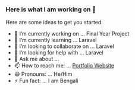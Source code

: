 ### Here is what I am working on 👋

Here are some ideas to get you started:

- 🔭 I’m currently working on ... Final Year Project
- 🌱 I’m currently learning ... Laravel
- 👯 I’m looking to collaborate on ... Laravel
- 🤔 I’m looking for help with ... Laravel
- 💬 Ask me about ... 
- 📫 How to reach me: ... [Portfolio Website](https://fazleyrabbi.netlify.app)
- 😄 Pronouns: ... He/Him
- ⚡ Fun fact: ... I am Bengali
